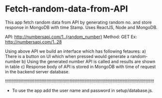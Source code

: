 # Fetch-random-data-from-API
This app fetch random data from API by generating random no. and store response in MongoDB with time Stamp. Uses ReactJS, Node and MongoDB.

API: http://numbersapi.com/1..{random_number}
Method: GET
Ex: http://numbersapi.com/1..28

Using above API we build an interface which has following fetaures:
a) There is a button on UI which when pressed would generate a random-number
b) Using the generated number API is called and results are shown in table
c) Response body of API is stored in MongoDB with time of request in the backend server database.

!!!!!!!!!!!!!!!!!!!!!!!!!!!!!!!!!!!!!!!!!!!!!!!!!!!!!!!!!!!!!!!!!!!!!!!!!!!!!!!!!!!!!!!!!!!!!!!!!!!!!!!!!!!!!!!!!!!!!!!!!!

- To use the app add the user name and password in setup/database.js.
